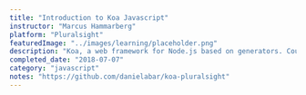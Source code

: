 ```yaml
---
title: "Introduction to Koa Javascript"
instructor: "Marcus Hammarberg"
platform: "Pluralsight"
featuredImage: "../images/learning/placeholder.png"
description: "Koa, a web framework for Node.js based on generators. Course includes an introduction to generators and Koa's components."
completed_date: "2018-07-07"
category: "javascript"
notes: "https://github.com/danielabar/koa-pluralsight"
---
```

